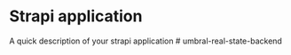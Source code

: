 # Strapi application

A quick description of your strapi application
#   u m b r a l - r e a l - s t a t e - b a c k e n d  
 